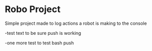 # Robo Project
Simple project made to log actions a robot is making to the console

-test text to be sure push is working 

-one more test to test bash push